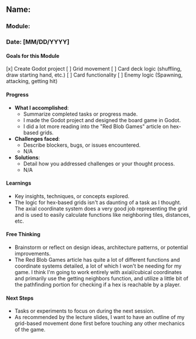 <!-- Markdown Docs: https://docs.github.com/en/get-started/writing-on-github/getting-started-with-writing-and-formatting-on-github/basic-writing-and-formatting-syntax -->
## Name: 
### Module:

<!-- Repeat the below as needed-->
### Date: [MM/DD/YYYY]

#### Goals for this Module
<!-- Example Template (include the brackets to make a checklist, fill them in as appropriate
- [ ] Goal 1
- [ ] Goal 2
- [ ] Goal 3
-->

  [x] Create Godot project
  [ ] Grid movement
  [ ] Card deck logic (shuffling, draw starting hand, etc.)
  [ ] Card functionality
  [ ] Enemy logic (Spawning, attacking, getting hit)
  

#### Progress
- **What I accomplished**:
  - Summarize completed tasks or progress made.
  - I made the Godot project and designed the board game in Godot.
  - I did a lot more reading into the "Red Blob Games" article on hex-based grids.
- **Challenges faced**:
  - Describe blockers, bugs, or issues encountered.
  -  N/A
- **Solutions**:
  - Detail how you addressed challenges or your thought process.
  - N/A

#### Learnings
- Key insights, techniques, or concepts explored.
- The logic for hex-based grids isn't as daunting of a task as I thought. The axial coordinate system does a very good job representing the grid and is used to easily calculate functions like neighboring tiles, distances, etc.

#### Free Thinking
- Brainstorm or reflect on design ideas, architecture patterns, or potential improvements.
- The Red Blob Games article has quite a lot of different functions and coordinate systems detailed, a lot of which I won't be needing for my game. I think I'm going to work entirely with axial/cubical coordinates and primarily use the getting neighbors function, and utilize a little bit of the pathfinding portion for checking if a hex is reachable by a player.
<!--Your entry here or N/A if not applicable for this entry-->
<!--

- Example prompts:
  - "What if the player interactions were asynchronous instead of real-time?"
  - "How could ECS improve performance in this system?"
  - "Does my current design support scalability? How can it improve?"
  
-->

#### Next Steps
- Tasks or experiments to focus on during the next session.
- As recommended by the lecture slides, I want to have an outline of my grid-based movement done first before touching any other mechanics of the game.
